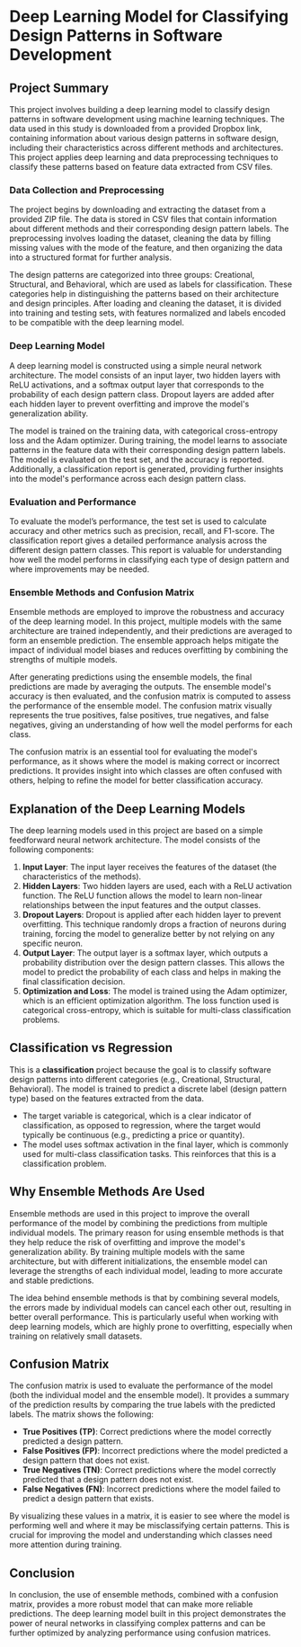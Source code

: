 # Deep Learning Model for Classifying Design Patterns in Software Development

## Project Summary

This project involves building a deep learning model to classify design patterns in software development using machine learning techniques. The data used in this study is downloaded from a provided Dropbox link, containing information about various design patterns in software design, including their characteristics across different methods and architectures. This project applies deep learning and data preprocessing techniques to classify these patterns based on feature data extracted from CSV files.

### Data Collection and Preprocessing

The project begins by downloading and extracting the dataset from a provided ZIP file. The data is stored in CSV files that contain information about different methods and their corresponding design pattern labels. The preprocessing involves loading the dataset, cleaning the data by filling missing values with the mode of the feature, and then organizing the data into a structured format for further analysis.

The design patterns are categorized into three groups: Creational, Structural, and Behavioral, which are used as labels for classification. These categories help in distinguishing the patterns based on their architecture and design principles. After loading and cleaning the dataset, it is divided into training and testing sets, with features normalized and labels encoded to be compatible with the deep learning model.

### Deep Learning Model

A deep learning model is constructed using a simple neural network architecture. The model consists of an input layer, two hidden layers with ReLU activations, and a softmax output layer that corresponds to the probability of each design pattern class. Dropout layers are added after each hidden layer to prevent overfitting and improve the model's generalization ability.

The model is trained on the training data, with categorical cross-entropy loss and the Adam optimizer. During training, the model learns to associate patterns in the feature data with their corresponding design pattern labels. The model is evaluated on the test set, and the accuracy is reported. Additionally, a classification report is generated, providing further insights into the model's performance across each design pattern class.

### Evaluation and Performance

To evaluate the model’s performance, the test set is used to calculate accuracy and other metrics such as precision, recall, and F1-score. The classification report gives a detailed performance analysis across the different design pattern classes. This report is valuable for understanding how well the model performs in classifying each type of design pattern and where improvements may be needed.

### Ensemble Methods and Confusion Matrix

Ensemble methods are employed to improve the robustness and accuracy of the deep learning model. In this project, multiple models with the same architecture are trained independently, and their predictions are averaged to form an ensemble prediction. The ensemble approach helps mitigate the impact of individual model biases and reduces overfitting by combining the strengths of multiple models.

After generating predictions using the ensemble models, the final predictions are made by averaging the outputs. The ensemble model's accuracy is then evaluated, and the confusion matrix is computed to assess the performance of the ensemble model. The confusion matrix visually represents the true positives, false positives, true negatives, and false negatives, giving an understanding of how well the model performs for each class.

The confusion matrix is an essential tool for evaluating the model's performance, as it shows where the model is making correct or incorrect predictions. It provides insight into which classes are often confused with others, helping to refine the model for better classification accuracy.

## Explanation of the Deep Learning Models

The deep learning models used in this project are based on a simple feedforward neural network architecture. The model consists of the following components:

1. **Input Layer**: The input layer receives the features of the dataset (the characteristics of the methods).
2. **Hidden Layers**: Two hidden layers are used, each with a ReLU activation function. The ReLU function allows the model to learn non-linear relationships between the input features and the output classes.
3. **Dropout Layers**: Dropout is applied after each hidden layer to prevent overfitting. This technique randomly drops a fraction of neurons during training, forcing the model to generalize better by not relying on any specific neuron.
4. **Output Layer**: The output layer is a softmax layer, which outputs a probability distribution over the design pattern classes. This allows the model to predict the probability of each class and helps in making the final classification decision.
5. **Optimization and Loss**: The model is trained using the Adam optimizer, which is an efficient optimization algorithm. The loss function used is categorical cross-entropy, which is suitable for multi-class classification problems.

## Classification vs Regression

This is a **classification** project because the goal is to classify software design patterns into different categories (e.g., Creational, Structural, Behavioral). The model is trained to predict a discrete label (design pattern type) based on the features extracted from the data.

- The target variable is categorical, which is a clear indicator of classification, as opposed to regression, where the target would typically be continuous (e.g., predicting a price or quantity).
- The model uses softmax activation in the final layer, which is commonly used for multi-class classification tasks. This reinforces that this is a classification problem.
  
## Why Ensemble Methods Are Used

Ensemble methods are used in this project to improve the overall performance of the model by combining the predictions from multiple individual models. The primary reason for using ensemble methods is that they help reduce the risk of overfitting and improve the model's generalization ability. By training multiple models with the same architecture, but with different initializations, the ensemble model can leverage the strengths of each individual model, leading to more accurate and stable predictions.

The idea behind ensemble methods is that by combining several models, the errors made by individual models can cancel each other out, resulting in better overall performance. This is particularly useful when working with deep learning models, which are highly prone to overfitting, especially when training on relatively small datasets.

## Confusion Matrix

The confusion matrix is used to evaluate the performance of the model (both the individual model and the ensemble model). It provides a summary of the prediction results by comparing the true labels with the predicted labels. The matrix shows the following:

- **True Positives (TP)**: Correct predictions where the model correctly predicted a design pattern.
- **False Positives (FP)**: Incorrect predictions where the model predicted a design pattern that does not exist.
- **True Negatives (TN)**: Correct predictions where the model correctly predicted that a design pattern does not exist.
- **False Negatives (FN)**: Incorrect predictions where the model failed to predict a design pattern that exists.

By visualizing these values in a matrix, it is easier to see where the model is performing well and where it may be misclassifying certain patterns. This is crucial for improving the model and understanding which classes need more attention during training.

## Conclusion

In conclusion, the use of ensemble methods, combined with a confusion matrix, provides a more robust model that can make more reliable predictions. The deep learning model built in this project demonstrates the power of neural networks in classifying complex patterns and can be further optimized by analyzing performance using confusion matrices.
